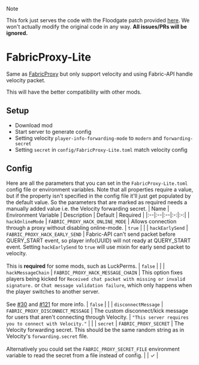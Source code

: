 > [!NOTE]  
> This fork just serves the code with the Floodgate patch provided [here](https://github.com/GeyserMC/Floodgate-Modded/issues/83#issuecomment-1734346417). We won't actually modify the original code in any way. **All issues/PRs will be ignored.**
# FabricProxy-Lite

Same as [FabricProxy](https://github.com/OKTW-Network/FabricProxy) but only support velocity and using Fabric-API handle
velocity packet.

This will have the better compatibility with other mods.

## Setup

* Download mod
* Start server to generate config
* Setting velocity `player-info-forwarding-mode` to `modern` and `forwarding-secret`
* Setting `secret` in `config/FabricProxy-Lite.toml` match velocity config

## Config
Here are all the parameters that you can set in the `FabricProxy-Lite.toml` config file or environment variables. Note that all properties require a value, but if the property isn't specified in the config file it'll just get populated by the default value. So the parameters that are marked as required needs a manually added value i.e. the Velocity forwarding secret.
| Name | Environment Variable | Description | Default | Required |
|:--|:--|:--|:-:|:-:|
| `hackOnlineMode` | `FABRIC_PROXY_HACK_ONLINE_MODE` | Allows connection through a proxy without disabling online-mode. | `true` | |
| `hackEarlySend` | `FABRIC_PROXY_HACK_EARLY_SEND` | Fabric-API can't send packet before QUERY_START event, so player info(UUID) will not ready at QUERY_START event. Setting `hackEarlySend` to `true` will use mixin for early send packet to velocity. <br><br> This is **required** for some mods, such as LuckPerms. | `false` | |
| `hackMessageChain` | `FABRIC_PROXY_HACK_MESSAGE_CHAIN` | This option fixes players being kicked for `Received chat packet with missing or invalid signature.` or `Chat message validation failure`, which only happens when the player switches to another server. <br><br> See [#30](/../../issues/30) and [#121](/../../discussions/121) for more info. | `false` | |
| `disconnectMessage` | `FABRIC_PROXY_DISCONNECT_MESSAGE` | The custom disconnect/kick message for users that aren't connecting through Velocity. | `"This server requires you to connect with Velocity."` | |
| `secret` | `FABRIC_PROXY_SECRET` | The Velocity forwarding secret. This should be the same random string as in Velocity's `forwarding.secret` file. <br><br> Alternatively you could set the `FABRIC_PROXY_SECRET_FILE` environment variable to read the secret from a file instead of config. | | ✓ |
